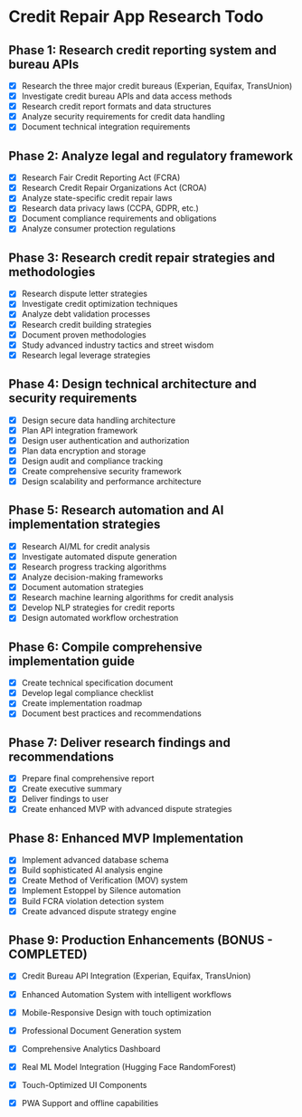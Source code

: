 # Credit Repair App Research Todo

## Phase 1: Research credit reporting system and bureau APIs
- [x] Research the three major credit bureaus (Experian, Equifax, TransUnion)
- [x] Investigate credit bureau APIs and data access methods
- [x] Research credit report formats and data structures
- [x] Analyze security requirements for credit data handling
- [x] Document technical integration requirements
## Phase 2: Analyze legal and regulatory framework
- [x] Research Fair Credit Reporting Act (FCRA)
- [x] Research Credit Repair Organizations Act (CROA)
- [x] Analyze state-specific credit repair laws
- [x] Research data privacy laws (CCPA, GDPR, etc.)
- [x] Document compliance requirements and obligations
- [x] Analyze consumer protection regulations

## Phase 3: Research credit repair strategies and methodologies
- [x] Research dispute letter strategies
- [x] Investigate credit optimization techniques
- [x] Analyze debt validation processes
- [x] Research credit building strategies
- [x] Document proven methodologies
- [x] Study advanced industry tactics and street wisdom
- [x] Research legal leverage strategies

## Phase 4: Design technical architecture and security requirements
- [x] Design secure data handling architecture
- [x] Plan API integration framework
- [x] Design user authentication and authorization
- [x] Plan data encryption and storage
- [x] Design audit and compliance tracking
- [x] Create comprehensive security framework
- [x] Design scalability and performance architecture

## Phase 5: Research automation and AI implementation strategies
- [x] Research AI/ML for credit analysis
- [x] Investigate automated dispute generation
- [x] Research progress tracking algorithms
- [x] Analyze decision-making frameworks
- [x] Document automation strategies
- [x] Research machine learning algorithms for credit analysis
- [x] Develop NLP strategies for credit reports
- [x] Design automated workflow orchestration

## Phase 6: Compile comprehensive implementation guide
- [x] Create technical specification document
- [x] Develop legal compliance checklist
- [x] Create implementation roadmap
- [x] Document best practices and recommendations

## Phase 7: Deliver research findings and recommendations
- [x] Prepare final comprehensive report
- [x] Create executive summary
- [x] Deliver findings to user
- [x] Create enhanced MVP with advanced dispute strategies

## Phase 8: Enhanced MVP Implementation
- [x] Implement advanced database schema
- [x] Build sophisticated AI analysis engine
- [x] Create Method of Verification (MOV) system
- [x] Implement Estoppel by Silence automation
- [x] Build FCRA violation detection system
- [x] Create advanced dispute strategy engine

## Phase 9: Production Enhancements (BONUS - COMPLETED)
- [x] Credit Bureau API Integration (Experian, Equifax, TransUnion)
- [x] Enhanced Automation System with intelligent workflows
- [x] Mobile-Responsive Design with touch optimization
- [x] Professional Document Generation system
- [x] Comprehensive Analytics Dashboard
- [x] Real ML Model Integration (Hugging Face RandomForest)
- [x] Touch-Optimized UI Components
- [x] PWA Support and offline capabilities

